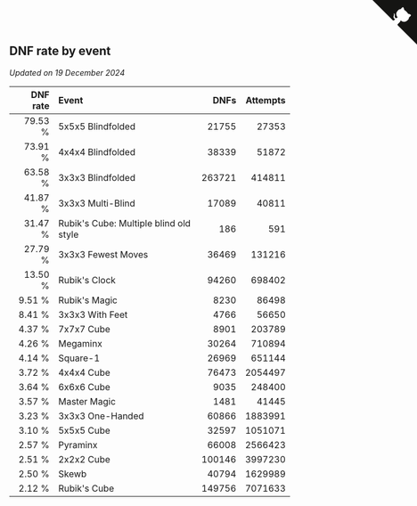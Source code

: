## DNF rate by event

*Updated on 19 December 2024*

| DNF rate | Event | DNFs | Attempts |
| ---: | :--- | ---: | ---: |
| 79.53 % | 5x5x5 Blindfolded | 21755 | 27353 |
| 73.91 % | 4x4x4 Blindfolded | 38339 | 51872 |
| 63.58 % | 3x3x3 Blindfolded | 263721 | 414811 |
| 41.87 % | 3x3x3 Multi-Blind | 17089 | 40811 |
| 31.47 % | Rubik's Cube: Multiple blind old style | 186 | 591 |
| 27.79 % | 3x3x3 Fewest Moves | 36469 | 131216 |
| 13.50 % | Rubik's Clock | 94260 | 698402 |
| 9.51 % | Rubik's Magic | 8230 | 86498 |
| 8.41 % | 3x3x3 With Feet | 4766 | 56650 |
| 4.37 % | 7x7x7 Cube | 8901 | 203789 |
| 4.26 % | Megaminx | 30264 | 710894 |
| 4.14 % | Square-1 | 26969 | 651144 |
| 3.72 % | 4x4x4 Cube | 76473 | 2054497 |
| 3.64 % | 6x6x6 Cube | 9035 | 248400 |
| 3.57 % | Master Magic | 1481 | 41445 |
| 3.23 % | 3x3x3 One-Handed | 60866 | 1883991 |
| 3.10 % | 5x5x5 Cube | 32597 | 1051071 |
| 2.57 % | Pyraminx | 66008 | 2566423 |
| 2.51 % | 2x2x2 Cube | 100146 | 3997230 |
| 2.50 % | Skewb | 40794 | 1629989 |
| 2.12 % | Rubik's Cube | 149756 | 7071633 |


<a href="https://github.com/jonatanklosko/wca_statistics" class="github-corner" aria-label="View source on Github"><svg width="80" height="80" viewBox="0 0 250 250" style="fill:#151513; color:#fff; position: absolute; top: 0; border: 0; right: 0;" aria-hidden="true"><path d="M0,0 L115,115 L130,115 L142,142 L250,250 L250,0 Z"></path><path d="M128.3,109.0 C113.8,99.7 119.0,89.6 119.0,89.6 C122.0,82.7 120.5,78.6 120.5,78.6 C119.2,72.0 123.4,76.3 123.4,76.3 C127.3,80.9 125.5,87.3 125.5,87.3 C122.9,97.6 130.6,101.9 134.4,103.2" fill="currentColor" style="transform-origin: 130px 106px;" class="octo-arm"></path><path d="M115.0,115.0 C114.9,115.1 118.7,116.5 119.8,115.4 L133.7,101.6 C136.9,99.2 139.9,98.4 142.2,98.6 C133.8,88.0 127.5,74.4 143.8,58.0 C148.5,53.4 154.0,51.2 159.7,51.0 C160.3,49.4 163.2,43.6 171.4,40.1 C171.4,40.1 176.1,42.5 178.8,56.2 C183.1,58.6 187.2,61.8 190.9,65.4 C194.5,69.0 197.7,73.2 200.1,77.6 C213.8,80.2 216.3,84.9 216.3,84.9 C212.7,93.1 206.9,96.0 205.4,96.6 C205.1,102.4 203.0,107.8 198.3,112.5 C181.9,128.9 168.3,122.5 157.7,114.1 C157.9,116.9 156.7,120.9 152.7,124.9 L141.0,136.5 C139.8,137.7 141.6,141.9 141.8,141.8 Z" fill="currentColor" class="octo-body"></path></svg></a><style>.github-corner:hover .octo-arm{animation:octocat-wave 560ms ease-in-out}@keyframes octocat-wave{0%,100%{transform:rotate(0)}20%,60%{transform:rotate(-25deg)}40%,80%{transform:rotate(10deg)}}@media (max-width:500px){.github-corner:hover .octo-arm{animation:none}.github-corner .octo-arm{animation:octocat-wave 560ms ease-in-out}}</style>
